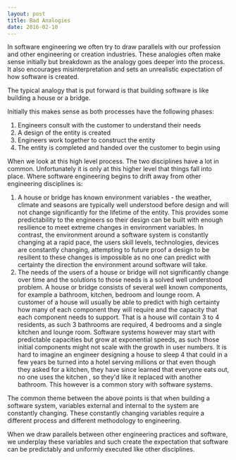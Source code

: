 ```yaml
---
layout: post
title: Bad Analogies
date: 2016-02-10
---
```


In software engineering we often try to draw parallels with our profession and
other engineering or creation industries. These analogies often make sense
initially but breakdown as the analogy goes deeper into the process. It also
encourages misinterpretation and sets an unrealistic expectation of how
software is created.

<!--more-->

The typical analogy that is put forward is that building software is like
building a house or a bridge.

Initially this makes sense as both processes have the following phases:

1. Engineers consult with the customer to understand their needs
1. A design of the entity is created
1. Engineers work together to construct the entity
1. The entity is completed and handed over the customer to begin using

When we look at this high level process. The two disciplines have a lot in
common. Unfortunately it is only at this higher level that things fall into
place. Where software engineering begins to drift away from other engineering
disciplines is:

1. A house or bridge has known environment variables - the weather, climate and
   seasons are typically well understood before design and will not change
   significantly for the lifetime of the entity. This provides some
   predictability to the engineers so their design can be built with enough
   resilience to meet extreme changes in environment variables. In contrast,
   the environment around a software system is constantly changing at a rapid
   pace, the users skill levels, technologies, devices are constantly changing,
   attempting to future proof a design to be resilient to these changes is
   impossible as no one can predict with certainty the direction the
   environment around software will take.
1. The needs of the users of a house or bridge will not significantly change
   over time and the solutions to those needs is a solved well understood
   problem. A house or bridge consists of several well known components, for
   example a bathroom, kitchen, bedroom and lounge room. A customer of a house
   will usually be able to predict with high certainty how many of each
   component they will require and the capacity that each component needs to
   support. That is a house will contain 3 to 4 residents, as such 3 bathrooms
   are required, 4 bedrooms and a single kitchen and lounge room. Software
   systems however may start with predictable capacities but grow at exponential
   speeds, as such those initial components might not scale with the growth in
   user numbers. It is hard to imagine an engineer designing a house to sleep 4
   that could in a few years be turned into a hotel serving millions or that
   even though they asked for a kitchen, they have since learned that everyone
   eats out, no one uses the kitchen , so they'd like it replaced with another
   bathroom. This however is a common story with software systems.

The common theme between the above points is that when building a software
system, variables external and internal to the system are constantly changing.
These constantly changing variables require a different process and different
methodology to engineering.

When we draw parallels between other engineering practices and software, we
underplay these variables and such create the expectation that software can
be predictably and uniformly executed like other disciplines.
